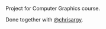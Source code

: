 Project for Computer Graphics course.

Done together with [@chrisargy](https://github.com/chrisargy).
